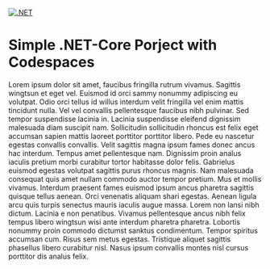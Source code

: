 [![.NET](https://github.com/ObiWanLansi/Simple-.NET-Core/actions/workflows/dotnet.yml/badge.svg)](https://github.com/ObiWanLansi/Simple-.NET-Core/actions/workflows/dotnet.yml)

# Simple .NET-Core Porject with Codespaces

Lorem ipsum dolor sit amet, faucibus fringilla rutrum vivamus. Sagittis
wingtsun et eget vel. Euismod id orci sammy nonummy adipiscing
eu volutpat. Odio orci tellus id willus interdum velit fringilla
vel enim mattis tincidunt nulla. Vel vel convallis pellentesque faucibus
nibh pulvinar. Sed tempor suspendisse lacinia in. Lacinia suspendisse eleifend
dignissim malesuada diam suscipit nam. Sollicitudin sollicitudin rhoncus est felix
eget accumsan sapien mattis laoreet porttitor porttitor libero. Pede eu
nascetur egestas convallis convallis. Velit sagittis magna ipsum fames donec
ancus hac interdum. Tempus amet pellentesque nam. Dignissim proin analus
iaculis pretium morbi curabitur tortor habitasse dolor felis. Gabrielus euismod
egestas volutpat sagittis purus rhoncus magnis. Nam malesuada consequat quis
amet nullam commodo auctor tempor pretium. Mus et mollis vivamus.
Interdum praesent fames euismod ipsum ancus pharetra sagittis quisque tellus
aenean. Orci venenatis aliquam shari egestas. Aenean ligula arcu quis
turpis senectus mauris iaculis augue massa. Lorem non lansi nibh
dictum. Lacinia e non penatibus. Vivamus pellentesque ancus nibh felix
tempus libero wingtsun wisi ante interdum pharetra pharetra. Lobortis nonummy
proin commodo dictumst sanktus condimentum. Tempor spiritus accumsan cum. Risus
sem metus egestas. Tristique aliquet sagittis phasellus libero curabitur nisl.
Nasus ipsum convallis montes nisl cursus porttitor dis analus felix.
